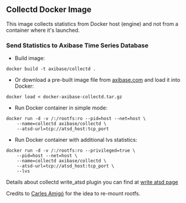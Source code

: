 ## Collectd Docker Image

This image collects statistics from Docker host (engine) and not from a container where it's launched.

### Send Statistics to Axibase Time Series Database

* Build image:

```
docker build -t axibase/collectd .
```

* Or download a pre-built image file from [axibase.com](https://axibase.com/public/docker-axibase-collectd.tar.gz) and load it into Docker:

```
docker load < docker-axibase-collectd.tar.gz
```


* Run Docker container in simple mode:

```ls
docker run -d -v /:/rootfs:ro --pid=host --net=host \
    --name=collectd axibase/collectd \
    --atsd-url=tcp://atsd_host:tcp_port
```

* Run Docker container with additional lvs statistics:

```ls
docker run -d -v /:/rootfs:ro --privileged=true \
    --pid=host --net=host \
    --name=collectd axibase/collectd \
    --atsd-url=tcp://atsd_host:tcp_port \
    --lvs
```

Details about collectd write_atsd plugin you can find at [write atsd page](https://github.com/axibase/atsd-collectd-plugin)

Credits to [Carles Amigó](https://github.com/fr3nd/docker-collectd) for the idea to re-mount rootfs.